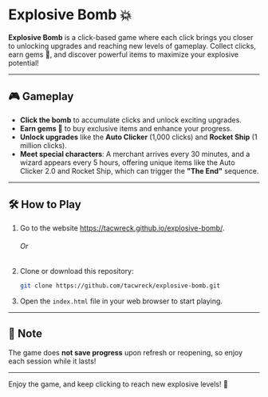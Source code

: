 # Explosive Bomb 💥

**Explosive Bomb** is a click-based game where each click brings you closer to unlocking upgrades and reaching new levels of gameplay. Collect clicks, earn gems 💎, and discover powerful items to maximize your explosive potential!

---

## 🎮 Gameplay

- **Click the bomb** to accumulate clicks and unlock exciting upgrades.
- **Earn gems 💎** to buy exclusive items and enhance your progress.
- **Unlock upgrades** like the **Auto Clicker** (1,000 clicks) and **Rocket Ship** (1 million clicks).
- **Meet special characters**: A merchant arrives every 30 minutes, and a wizard appears every 5 hours, offering unique items like the Auto Clicker 2.0 and Rocket Ship, which can trigger the **"The End"** sequence.

---

## 🛠️ How to Play
1. Go to the website https://tacwreck.github.io/explosive-bomb/.

   ###### Or

1. Clone or download this repository:
   ```bash
   git clone https://github.com/tacwreck/explosive-bomb.git
   ```
2. Open the `index.html` file in your web browser to start playing.

---

## 📝 Note

The game does **not save progress** upon refresh or reopening, so enjoy each session while it lasts!

---

Enjoy the game, and keep clicking to reach new explosive levels! 🎉 
